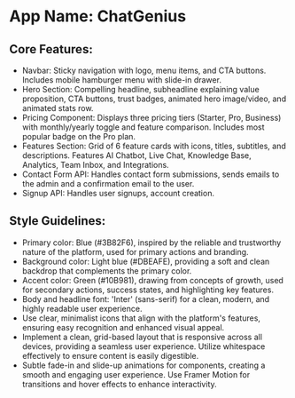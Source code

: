 # **App Name**: ChatGenius

## Core Features:

- Navbar: Sticky navigation with logo, menu items, and CTA buttons. Includes mobile hamburger menu with slide-in drawer.
- Hero Section: Compelling headline, subheadline explaining value proposition, CTA buttons, trust badges, animated hero image/video, and animated stats row.
- Pricing Component: Displays three pricing tiers (Starter, Pro, Business) with monthly/yearly toggle and feature comparison. Includes most popular badge on the Pro plan.
- Features Section: Grid of 6 feature cards with icons, titles, subtitles, and descriptions. Features AI Chatbot, Live Chat, Knowledge Base, Analytics, Team Inbox, and Integrations.
- Contact Form API: Handles contact form submissions, sends emails to the admin and a confirmation email to the user.
- Signup API: Handles user signups, account creation.

## Style Guidelines:

- Primary color: Blue (#3B82F6), inspired by the reliable and trustworthy nature of the platform, used for primary actions and branding.
- Background color: Light blue (#DBEAFE), providing a soft and clean backdrop that complements the primary color.
- Accent color: Green (#10B981), drawing from concepts of growth, used for secondary actions, success states, and highlighting key features.
- Body and headline font: 'Inter' (sans-serif) for a clean, modern, and highly readable user experience.
- Use clear, minimalist icons that align with the platform's features, ensuring easy recognition and enhanced visual appeal.
- Implement a clean, grid-based layout that is responsive across all devices, providing a seamless user experience. Utilize whitespace effectively to ensure content is easily digestible.
- Subtle fade-in and slide-up animations for components, creating a smooth and engaging user experience. Use Framer Motion for transitions and hover effects to enhance interactivity.